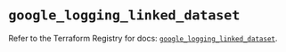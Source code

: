 # `google_logging_linked_dataset`

Refer to the Terraform Registry for docs: [`google_logging_linked_dataset`](https://registry.terraform.io/providers/hashicorp/google/6.32.0/docs/resources/logging_linked_dataset).
